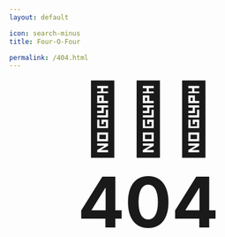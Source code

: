 ```yaml
---
layout: default

icon: search-minus
title: Four-O-Four

permalink: /404.html
---
```


<p style='text-align:center; margin-top:-0.25em;'>
  <span style='font-size:9em'>
    &#x1F937;&#x1F3FB;&#x200D;&#x2642;&#xFE0F;
    <b class='color-faded color-accent'>404</b>
  </span>
</p>